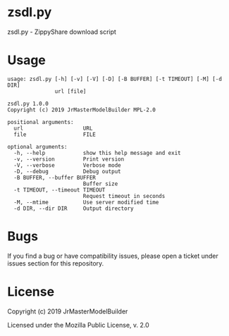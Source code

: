 # zsdl.py

zsdl.py - ZippyShare download script


# Usage

```
usage: zsdl.py [-h] [-v] [-V] [-D] [-B BUFFER] [-t TIMEOUT] [-M] [-d DIR]
               url [file]

zsdl.py 1.0.0
Copyright (c) 2019 JrMasterModelBuilder MPL-2.0

positional arguments:
  url                   URL
  file                  FILE

optional arguments:
  -h, --help            show this help message and exit
  -v, --version         Print version
  -V, --verbose         Verbose mode
  -D, --debug           Debug output
  -B BUFFER, --buffer BUFFER
                        Buffer size
  -t TIMEOUT, --timeout TIMEOUT
                        Request timeout in seconds
  -M, --mtime           Use server modified time
  -d DIR, --dir DIR     Output directory
```


# Bugs

If you find a bug or have compatibility issues, please open a ticket under issues section for this repository.


# License

Copyright (c) 2019 JrMasterModelBuilder

Licensed under the Mozilla Public License, v. 2.0
